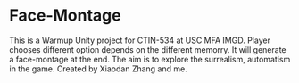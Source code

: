 # Face-Montage
This is a Warmup Unity project for CTIN-534 at USC MFA IMGD.
Player chooses different option depends on the different memorry. It will generate a face-montage at the end.
The aim is to explore the surrealism, automatism in the game.
Created by Xiaodan Zhang and me.
